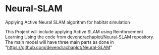 # Neural-SLAM
Applying Active Neural SLAM algorithm for habitat simulation 

This Project will include applying Active SLAM using Reinforcement Learning Using the code from [devendrachaplot/Neural-SLAM](https://github.com/devendrachaplot/Neural-SLAM) repository.
The main model will have three main parts as done in "https://github.com/devendrachaplot/Neural-SLAM"
